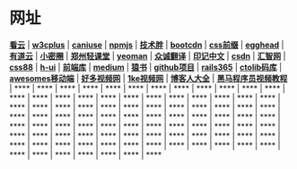 # 网址

**[看云](https://www.kancloud.cn/)**  | **[w3cplus](https://www.w3cplus.com/)** | **[caniuse](https://www.caniuse.com/)** | **[npmjs](https://www.npmjs.com/)** | **[技术胖](http://jspang.com/)** | **[bootcdn](http://www.bootcdn.cn/)** | **[css前缀](http://shouldiprefix.com/#supports)** | **[egghead](https://egghead.io/)** | **[有道云](https://note.youdao.com/)** | **[小密圈](https://devopen.club/)** | **[郑州轻课堂](http://www.qingkt.com/index.html)** | **[yeoman](http://yeoman.io/learning/)** | **[众诚翻译](https://www.zcfy.cc/)** | **[印记中文](https://docschina.org/)** | **[csdn](http://lib.csdn.net/home)** | **[汇智网](http://www.hubwiz.com/)** | **[css88](http://www.css88.com/)** | **[h-ui](http://www.h-ui.net/site.shtml)** | **[前端库](https://www.awesomes.cn/repos/Mobile?sort=new)** | **[medium](https://medium.com/topic/technology)** | **[猿书](http://apebook.org/book/webstorm)** | **[github项目](https://segmentfault.com/a/1190000002804472)** | **[rails365](https://www.rails365.net/)** | **[ctolib码库](https://javascript.ctolib.com/)** | **[awesomes移动端](https://www.awesomes.cn/repos/Mobile?sort=new)** | **[好多视频网](http://haoduoshipin.com/)** | **[1ke视频网](http://1ke.co/course/explore)** | **[博客人大全](https://www.zhihu.com/question/42186243)** | **[黑马程序员视频教程](http://yun.itheima.com/course/c135.html)** | **** | **** | **** | **** | **** | **** | **** | **** | **** | **** | **** | **** | **** | **** | **** | **** | **** | **** | **** | **** | **** | **** | **** | **** | **** | **** | **** | **** | **** | **** | **** | **** | **** | **** | **** | **** | **** | **** | **** | **** | **** | **** | **** | **** | **** | **** | **** | **** | **** | **** | **** | **** | **** | **** | **** | **** | **** | **** | **** | **** | **** | **** | **** | **** | **** | **** | **** | **** | **** | **** | **** | **** | **** | **** | **** | **** | **** | **** | **** | **** | **** | **** | **** | **** | **** | **** | **** | **** | **** | **** | ****

